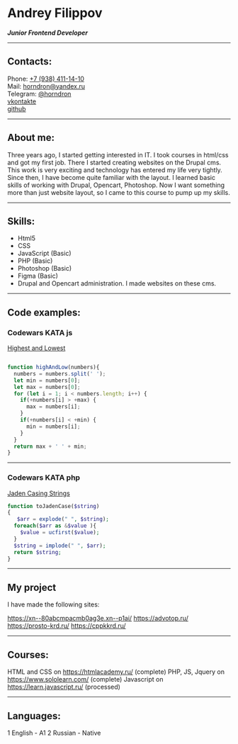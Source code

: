 # Andrey Filippov
**_Junior Frontend Developer_**

***

## Contacts:

Phone: [+7 (938) 411-14-10](tel:+79384111410)  
Mail: [horndron@yandex.ru](mailto:horndron@yandex.ru)  
Telegram: [@horndron](https://t.me/horndron)  
[vkontakte](https://vk.com/maimaha)  
[github](https://github.com/horndron)  

***

## About me:

Three years ago, I started getting interested in IT. I took courses in html/css and got my first job. There I started creating websites on the Drupal cms. This work is very exciting and technology has entered my life very tightly. Since then, I have become quite familiar with the layout. I learned basic skills of working with Drupal, Opencart, Photoshop. Now I want something more than just website layout, so I came to this course to pump up my skills.

***

## Skills:

* Html5
* CSS
* JavaScript (Basic)
* PHP (Basic)
* Photoshop (Basic)
* Figma (Basic)
* Drupal and Opencart administration. I made websites on these cms.

***

## Code examples:

### Codewars KATA js  

[Highest and Lowest](https://www.codewars.com/kata/554b4ac871d6813a03000035)

```javascript

function highAndLow(numbers){
  numbers = numbers.split(' ');
  let min = numbers[0];
  let max = numbers[0];
  for (let i = 1; i < numbers.length; i++) {
    if(+numbers[i] > +max) {
      max = numbers[i];
    }
    if(+numbers[i] < +min) {
      min = numbers[i];
    }
  }
  return max + ' ' + min;
}

```

***
### Codewars KATA php  

[Jaden Casing Strings](https://www.codewars.com/kata/5390bac347d09b7da40006f6)

```php
function toJadenCase($string) 
{
   $arr = explode(" ", $string);
  foreach($arr as &$value ){
    $value = ucfirst($value);
  }
  $string = implode(" ", $arr);
  return $string;
}
```

***

## My project

I have made the following sites:

https://xn--80abcmpacmb0ag3e.xn--p1ai/
https://advotop.ru/
https://prosto-krd.ru/
https://cppkkrd.ru/


***

## Courses:  
HTML and CSS on https://htmlacademy.ru/ (complete)
PHP, JS, Jquery on https://www.sololearn.com/ (complete)
Javascript on https://learn.javascript.ru/ (processed)

***

## Languages:

1 English - A1
2 Russian - Native
